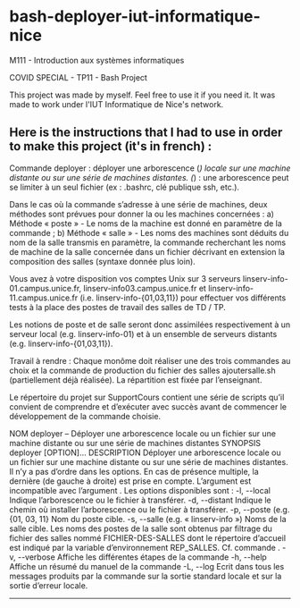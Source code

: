 # bash-deployer-iut-informatique-nice
M111 - Introduction aux systèmes informatiques

COVID SPECIAL - TP11 - Bash Project

This project was made by myself. Feel free to use it if you need it. It was made to work under l'IUT Informatique de Nice's network.

Here is the instructions that I had to use in order to make this project (it's in french) :
-----------------------------------------------------------------------------------------------------------------------------------------------------------------------------------
Commande deployer : déployer une arborescence (*) locale sur une machine distante ou sur une série de machines distantes.
(*) : une arborescence peut se limiter à un seul fichier (ex : .bashrc, clé publique ssh, etc.).

Dans le cas où la commande s’adresse à une série de machines, deux méthodes sont prévues pour donner la ou
les machines concernées :
    a) Méthode « poste » - Le noms de la machine est donné en paramètre de la commande ;
    b) Méthode « salle » - Les noms des machines sont déduits du nom de la salle transmis en paramètre, la commande recherchant les noms de machine de la salle concernée dans un fichier décrivant en extension la composition des salles (syntaxe donnée plus loin).
    
Vous avez à votre disposition vos comptes Unix sur 3 serveurs linserv-info-01.campus.unice.fr, linserv-info03.campus.unice.fr et linserv-info-11.campus.unice.fr (i.e. linserv-info-{01,03,11}) pour effectuer vos différents tests à la place des postes de travail des salles de TD / TP.

Les notions de poste et de salle seront donc assimilées respectivement à un serveur local (e.g. linserv-info-01) et à un ensemble de serveurs distants (e.g. linserv-info-{01,03,11}).

Travail à rendre :
Chaque monôme doit réaliser une des trois commandes au choix et la commande de production
du fichier des salles ajoutersalle.sh (partiellement déjà réalisée). La répartition est fixée par l’enseignant.

Le répertoire du projet sur SupportCours contient une série de scripts qu’il convient de comprendre et d’exécuter avec succès avant de commencer le développement de la commande choisie.

NOM
 deployer – Déployer une arborescence locale ou un fichier sur une
machine distante ou sur une série de machines distantes
SYNOPSIS
 deployer [OPTION]...
DESCRIPTION
 Déployer une arborescence locale ou un fichier sur une machine distante
ou sur une série de machines distantes.
Il n’y a pas d’ordre dans les options. En cas de présence multiple, la
dernière (de gauche à droite) est prise en compte.
L’argument <salle> est incompatible avec l’argument <poste>.
Les options disponibles sont :
-l, --local <CHEMIN>
Indique l’arborescence ou le fichier à transférer.
-d, --distant <CHEMIN>
Indique le chemin où installer l’arborescence ou le fichier à transférer.
-p, --poste <NOM-POSTE> (e.g. {01, 03, 11}
Nom du poste cible.
-s, --salle <NOM-SALLE> (e.g. « linserv-info »)
Noms de la salle cible. Les noms des postes de la salle sont obtenus par
filtrage du fichier des salles nommé FICHIER-DES-SALLES dont le répertoire
d’accueil est indiqué par la variable d’environnement REP_SALLES.
Cf. commande <ajouterposte>.
-v, --verbose
Affiche les différentes étapes de la commande
-h, --help
Affiche un résumé du manuel de la commande
-L, --log <FICHIER-LOCAL>
Ecrit dans <FICHIER-LOCAL> tous les messages produits par la commande sur la
sortie standard locale et sur la sortie d’erreur locale. 
  
---------------------------------------------------------------------------------------------------------------------------------------------------------------------------------
